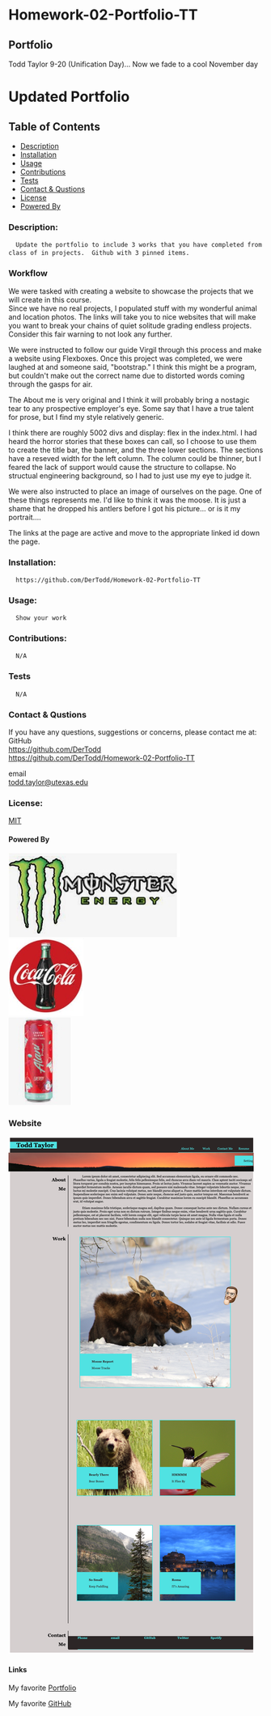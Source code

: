 # Homework-02-Portfolio-TT
## Portfolio
Todd Taylor
9-20 (Unification Day)...
Now we fade to a cool November day


  # Updated Portfolio

  ## Table of Contents
  * [Description](#descrip)
  * [Installation](#install)
  * [Usage](#usage)
  * [Contributions](#contri)
  * [Tests](#tests)
  * [Contact & Qustions](#contact)
  * [License](#license)
  * [Powered By](#powered-by)
  <a name='descrip'></a>
  ### Description:
      Update the portfolio to include 3 works that you have completed from class of in projects.  Github with 3 pinned items. 
### Workflow
We were tasked with creating a website to showcase the projects that we will create in this course.  
Since we have no real projects, I populated stuff with my wonderful animal and location photos.  The links will take you to nice websites that will make you want to break your chains of quiet solitude grading endless projects. Consider this fair warning to not look any further.  

We were instructed to follow our guide Virgil through this process and make a website using Flexboxes.  Once this project was completed, we were laughed at and someone said, "bootstrap."  I think this might be a program, but couldn't make out the correct name due to distorted words coming through the gasps for air. 

The About me is very original and I think it will probably bring a nostagic tear to any prospective employer's eye.  Some say that I have a true talent for prose, but I find my style relatively generic. 

I think there are roughly 5002 divs and display: flex in the index.html.  I had heard the horror stories that these boxes can call, so I choose to use them to create the title bar, the banner, and the three lower sections.  The sections have a reseved width for the left column.  The column could be thinner, but I feared the lack of support would cause the structure to collapse.  No structual engineering background, so I had to just use my eye to judge it.  

We were also instructed to place an image of ourselves on the page.  One of these things represents me.  I'd like to think it was the moose.  It is just a shame that he dropped his antlers before I got his picture... or is it my portrait....

The links at the page are active and move to the appropriate linked id down the page.  


  <a name='install'></a>
  ### Installation:
      https://github.com/DerTodd/Homework-02-Portfolio-TT

  <a name='usage'></a>
  ### Usage: 
      Show your work

  <a name='contri'></a>
  ### Contributions:
      N/A

  <a name='tests'></a>
  ### Tests
      N/A

  <a name='contact'></a>
  ### Contact & Qustions
  If you have any questions, suggestions or concerns, please contact me at:  
  GitHub  
  https://github.com/DerTodd  
  https://github.com/DerTodd/Homework-02-Portfolio-TT

  email  
      todd.taylor@utexas.edu  

  <a name='licnese'></a>
  ### License:
  [MIT](https://opensource.org/licenses/MIT)

  <a name='powered-by'></a>
  #### Powered By
  ![Monster](./Assets/Images/monster.jpg)  
  ![Coke](./Assets/Images/coke.jpg)  
  ![Alani Nu](./Assets/Images/alani_nu.jpg) 

### Website
![Porfolio](./Assets/Images/Portfolio-TT.jpg)

#### Links
My favorite [Portfolio](https://dertodd.github.io/Homework-02-Portfolio-TT/)

My favorite [GitHub](https://github.com/DerTodd/Homework-02-Portfolio-TT)